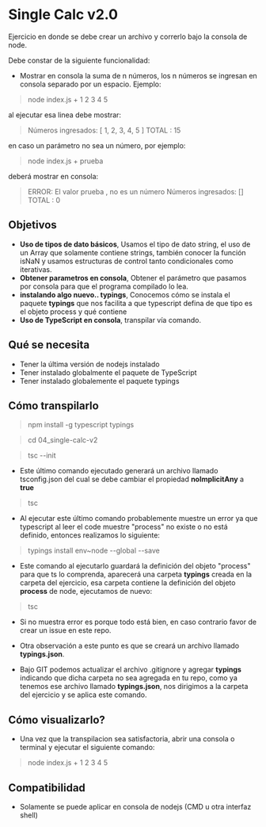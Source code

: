 # Single Calc v2.0

Ejercicio en donde se debe crear un archivo y correrlo bajo la consola de node.

Debe constar de la siguiente funcionalidad:

- Mostrar en consola la suma de n números, los n números se ingresan en consola separado por un espacio. Ejemplo:

> node index.js + 1 2 3 4 5

al ejecutar esa linea debe mostrar:

> Números ingresados:  [ 1, 2, 3, 4, 5 ]
> TOTAL : 15

en caso un parámetro no sea un número, por ejemplo:

> node index.js + prueba

deberá mostrar en consola:

> ERROR: El valor  prueba , no es un número
> Números ingresados:  []
> TOTAL : 0

## Objetivos

- **Uso de tipos de dato básicos**, Usamos el tipo de dato string, el uso de un Array que solamente contiene strings, también conocer la función isNaN y usamos estructuras de control tanto condicionales como iterativas.
- **Obtener parametros en consola**, Obtener el parámetro que pasamos por consola para que el programa compilado lo lea.
- **instalando algo nuevo.. typings**, Conocemos cómo se instala el paquete **typings** que nos facilita a que typescript defina de que tipo es el objeto process y qué contiene
- **Uso de TypeScript en consola**, transpilar vía comando.

## Qué se necesita

- Tener la última versión de nodejs instalado
- Tener instalado globalmente el paquete de TypeScript
- Tener instalado globalemente el paquete typings

## Cómo transpilarlo

> npm install -g typescript typings

> cd 04_single-calc-v2

> tsc --init

- Este último comando ejecutado generará un archivo llamado tsconfig.json del cual se debe cambiar el propiedad **noImplicitAny** a **true**

> tsc

- Al ejecutar este último comando probablemente muestre un error ya que typescript al leer el code muestre "process" no existe o no está definido, entonces realizamos lo siguiente:

> typings install env~node --global --save

- Este comando al ejecutarlo guardará la definición del objeto "process" para que ts lo comprenda, aparecerá una carpeta **typings** creada en la carpeta del ejercicio, esa carpeta contiene la definición del objeto **process** de node, ejecutamos de nuevo:

> tsc

- Si no muestra error es porque todo está bien, en caso contrario favor de crear un issue en este repo.

- Otra observación a este punto es que se creará un archivo llamado **typings.json**.

- Bajo GIT podemos actualizar el archivo .gitignore y agregar **typings** indicando que dicha carpeta no sea agregada en tu repo, como ya tenemos ese archivo llamado **typings.json**, nos dirigimos a la carpeta del ejercicio y se aplica este comando.

## Cómo visualizarlo?

- Una vez que la transpilacion sea satisfactoria, abrir una consola o terminal y ejecutar el siguiente comando:

> node index.js + 1 2 3 4 5

## Compatibilidad

- Solamente se puede aplicar en consola de nodejs (CMD u otra interfaz shell)
